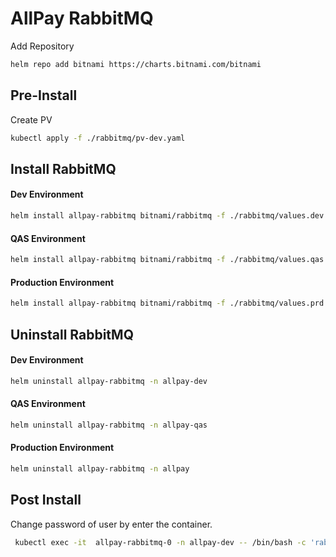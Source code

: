 # AllPay RabbitMQ
Add Repository
```sh
helm repo add bitnami https://charts.bitnami.com/bitnami
```
## Pre-Install
Create PV
```sh
kubectl apply -f ./rabbitmq/pv-dev.yaml
```
## Install RabbitMQ
#### Dev Environment
```sh
helm install allpay-rabbitmq bitnami/rabbitmq -f ./rabbitmq/values.dev.yaml -n allpay-dev
```
#### QAS Environment
```sh
helm install allpay-rabbitmq bitnami/rabbitmq -f ./rabbitmq/values.qas.yaml -n allpay-qas
```
#### Production Environment
```sh
helm install allpay-rabbitmq bitnami/rabbitmq -f ./rabbitmq/values.prd.yaml -n allpay
```

## Uninstall RabbitMQ
#### Dev Environment
```sh
helm uninstall allpay-rabbitmq -n allpay-dev
```
#### QAS Environment
```sh
helm uninstall allpay-rabbitmq -n allpay-qas
```
#### Production Environment
```sh
helm uninstall allpay-rabbitmq -n allpay
```

## Post Install
Change password of user by enter the container.
```sh
 kubectl exec -it  allpay-rabbitmq-0 -n allpay-dev -- /bin/bash -c 'rabbitmqctl change_password admin mflv[1234'
```


